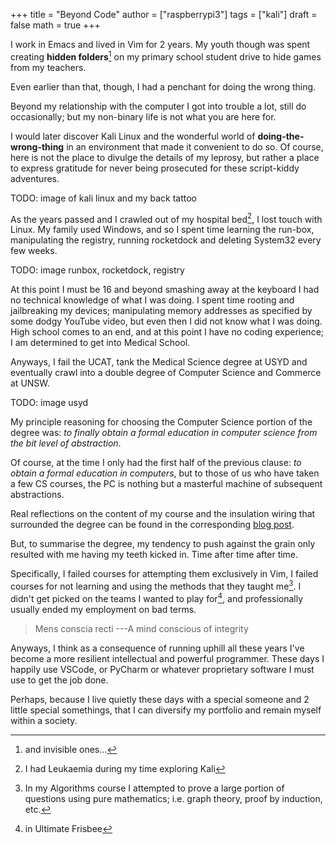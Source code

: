 +++
title = "Beyond Code"
author = ["raspberrypi3"]
tags = ["kali"]
draft = false
math = true
+++

I work in Emacs and lived in Vim for 2 years. My youth though was spent creating **hidden folders**[^fn:1] on my primary school student drive to hide games from my teachers.

Even earlier than that, though, I had a penchant for doing the wrong thing.

Beyond my relationship with the computer I got into trouble a lot, still do occasionally; but my non-binary life is not what you are here for.

I would later discover Kali Linux and the wonderful world of **doing-the-wrong-thing** in an environment that made it convenient to do so. Of course, here is not the place to divulge the details of my leprosy, but rather a place to express gratitude for never being prosecuted for these script-kiddy adventures.

TODO: image of kali linux and my back tattoo

As the years passed and I crawled out of my hospital bed[^fn:2], I lost touch with Linux. My family used Windows, and so I spent time learning the run-box, manipulating the registry, running rocketdock and deleting System32 every few weeks.

TODO: image runbox, rocketdock, registry

At this point I must be 16 and beyond smashing away at the keyboard I had no technical knowledge of what I was doing. I spent time rooting and jailbreaking my devices; manipulating memory addresses as specified by some dodgy YouTube video, but even then I did not know what I was doing.
High school comes to an end, and at this point I have no coding experience; I am determined to get into Medical School.

Anyways, I fail the UCAT, tank the Medical Science degree at USYD and eventually crawl into a double degree of Computer Science and Commerce at UNSW.

TODO: image usyd

My principle reasoning for choosing the Computer Science portion of the degree was: _to finally obtain a formal education in computer science from the bit level of abstraction_.

Of course, at the time I only had the first half of the previous clause: _to obtain a formal education in computers_, but to those of us who have taken a few CS courses, the PC is nothing but a masterful machine of subsequent abstractions.

Real reflections on the content of my course and the insulation wiring that surrounded the degree can be found in the corresponding [blog post](/blog/ugrad-unsw).

But, to summarise the degree, my tendency to push against the grain only resulted with me having my teeth kicked in. Time after time after time.

Specifically, I failed courses for attempting them exclusively in Vim, I failed courses for not learning and using the methods that they taught me[^fn:3]. I didn't get picked on the teams I wanted to play for[^fn:4], and professionally usually ended my employment on bad terms.

> Mens conscia recti ---A mind conscious of integrity

Anyways, I think as a consequence of running uphill all these years I've become a more resilient intellectual and powerful programmer. These days I happily use VSCode, or PyCharm or whatever proprietary software I must use to get the job done.

Perhaps, because I live quietly these days with a special someone and 2 little special somethings, that I can diversify my portfolio and remain myself within a society.

[^fn:1]: and invisible ones...
[^fn:2]: I had Leukaemia during my time exploring Kali
[^fn:3]: In my Algorithms course I attempted to prove a large portion of questions using pure mathematics; i.e. graph theory, proof by induction, etc.
[^fn:4]: in Ultimate Frisbee
